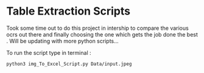 # Table Extraction Scripts


Took some time out to do this project in intership to compare the various ocrs out there and finally choosing the one which gets the job done the best . 
Will be updating with more python scripts...


To run the script type in terminal :

    python3 img_To_Excel_Script.py Data/input.jpeg
